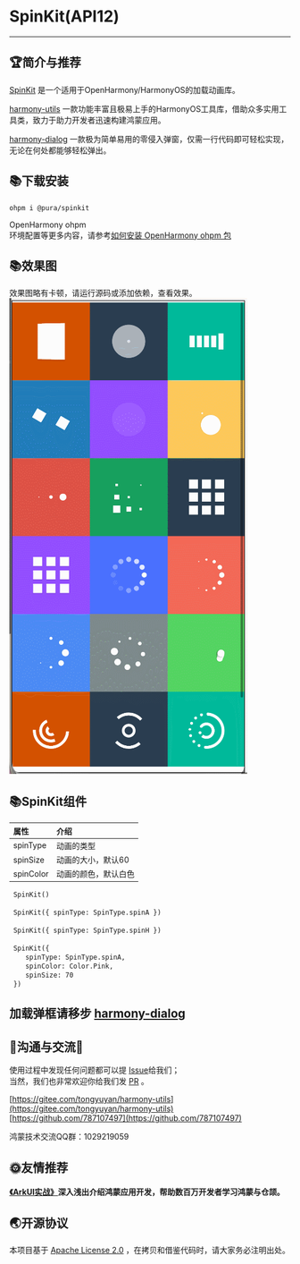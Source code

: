 # SpinKit(API12)

--------------------------------------------------------------------------------

## 🏆简介与推荐

[SpinKit](https://ohpm.openharmony.cn/#/cn/detail/@pura%2Fspinkit)
是一个适用于OpenHarmony/HarmonyOS的加载动画库。

[harmony-utils](https://ohpm.openharmony.cn/#/cn/detail/@pura%2Fharmony-utils)
一款功能丰富且极易上手的HarmonyOS工具库，借助众多实用工具类，致力于助力开发者迅速构建鸿蒙应用。

[harmony-dialog](https://ohpm.openharmony.cn/#/cn/detail/@pura%2Fharmony-dialog)
一款极为简单易用的零侵入弹窗，仅需一行代码即可轻松实现，无论在何处都能够轻松弹出。

## 📚下载安装

`ohpm i @pura/spinkit`

OpenHarmony ohpm  
环境配置等更多内容，请参考[如何安装 OpenHarmony ohpm 包](https://ohpm.openharmony.cn/#/cn/help/downloadandinstall)

## 📚效果图

效果图略有卡顿，请运行源码或添加依赖，查看效果。      
![QQ群：1029219059](example/GIF.gif)

## 📚SpinKit组件

| 属性        | 介绍         |
|:----------|:-----------|
| spinType  | 动画的类型      |
| spinSize  | 动画的大小，默认60 |
| spinColor | 动画的颜色，默认白色 |

 ```
  SpinKit()
  
  SpinKit({ spinType: SpinType.spinA })
  
  SpinKit({ spinType: SpinType.spinH })
  
  SpinKit({
     spinType: SpinType.spinA,
     spinColor: Color.Pink,
     spinSize: 70
  })
 ```

## 加载弹框请移步 [harmony-dialog](https://ohpm.openharmony.cn/#/cn/detail/@pura%2Fharmony-dialog)

## 💖沟通与交流🙏

使用过程中发现任何问题都可以提 [Issue](https://gitee.com/tongyuyan/harmony-utils/issues)给我们；   
当然，我们也非常欢迎你给我们发 [PR](https://gitee.com/tongyuyan/harmony-utils/pulls) 。

[https://gitee.com/tongyuyan/harmony-utils](https://gitee.com/tongyuyan/harmony-utils)  
[https://github.com/787107497](https://github.com/787107497)

鸿蒙技术交流QQ群：1029219059

## 🌞友情推荐

#### [《ArkUI实战》](https://www.arkui.club)深入浅出介绍鸿蒙应用开发，帮助数百万开发者学习鸿蒙与仓颉。

## 🌏开源协议

本项目基于 [Apache License 2.0](https://www.apache.org/licenses/LICENSE-2.0.html) ，在拷贝和借鉴代码时，请大家务必注明出处。   

